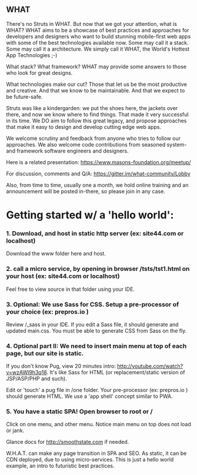 ## WHAT

There's no Struts in WHAT. But now that we got your attention, what is WHAT?
WHAT aims to be a showcase of best practices and approaches for developers and designers
who want to build stunning mobile-first web apps with some of the best technologies
available now. Some may call it a stack. Some may call it a architecture. We simply call it WHAT, the 
World's Hottest App Technologies ;-)

What stack? What framework? WHAT may provide some answers to those 
who look for great designs.

What technologies make our cut? Those that let us be the most
productive and creative. And that we know to be maintainable. And that we expect 
to be future-safe.

Struts was like a kindergarden: we put the shoes here, the jackets over there,
and now we know where to find things. That made it very successful in its time.
We DO aim to follow this great legacy, and propose approaches that make it easy
to design and develop cutting edge web apps.

We welcome scrutiny and feedback from anyone who tries to follow our approaches. 
We also welcome code contributions from seasoned system- and framework software 
engineers and designers.

Here is a related presentation: <https://www.masons-foundation.org/meetup/>

For discussion, comments and Q/A: <https://gitter.im/what-community/Lobby>

Also, from time to time, usually one a month, we hold online training and an announcement will be posted in-there, so please join in any case. 


# Getting started w/ a 'hello world':

### 1. Download, and host in static http server (ex: site44.com or localhost)
Download the www folder here and host.

### 2. call a micro service, by opening in browser /tsts/tst1.html on your host (ex: site44.com or localhost)
Feel free to view source in that folder using your IDE.

### 3. Optional: We use Sass for CSS. Setup a pre-processor of your choice (ex: prepros.io )
Review /_sass in your IDE. If you edit a Sass file, it should generate and updated main.css. You must be able to generate CSS from Sass on the fly.

### 4. Optional part II: We need to insert main menu at top of each page, but our site is static.

If you don't know Pug, view 20 minutes intro: <http://youtube.com/watch?v=wzAWI9h3q18>.
It's like Sass for HTML (or replacement/static version of JSP/ASP/PHP and such).

Edit or 'touch' a pug file in /one folder. Your pre-processor (ex: prepros.io ) should generate HTML. We use a 'app shell' concept similar to PWA.

### 5. You have a static SPA! Open browser to root or /
Click on one menu, and other menu. Notice main menu on top does not load  or jank.

Glance docs for <http://smoothstate.com> if needed. 

W.H.A.T. can make any page transition in SPA and SEO. As static, it can be CDN deployed, due to using micro-services. This is just a hello world example, an intro to futuristic best practices. 

